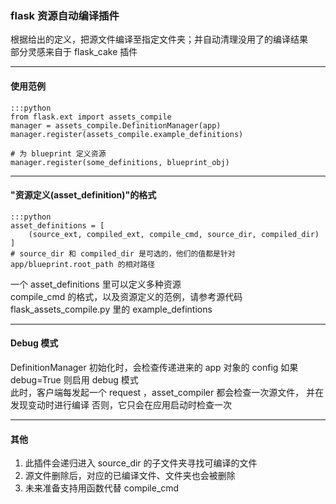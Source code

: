 ### flask 资源自动编译插件  
根据给出的定义，把源文件编译至指定文件夹；并自动清理没用了的编译结果  
部分灵感来自于 flask_cake 插件

---

#### 使用范例

    :::python
    from flask.ext import assets_compile
    manager = assets_compile.DefinitionManager(app)
    manager.register(assets_compile.example_definitions)

    # 为 blueprint 定义资源
    manager.register(some_definitions, blueprint_obj)

---

#### "资源定义(asset_definition)"的格式

    :::python
    asset_definitions = [
        (source_ext, compiled_ext, compile_cmd, source_dir, compiled_dir)
    ]
    # source_dir 和 compiled_dir 是可选的，他们的值都是针对 app/blueprint.root_path 的相对路径

一个 asset_definitions 里可以定义多种资源  
compile_cmd 的格式，以及资源定义的范例，请参考源代码 flask_assets_compile.py 里的 example_defintions

---

#### Debug 模式

DefinitionManager 初始化时，会检查传递进来的 app 对象的 config
如果 debug=True 则启用 debug 模式  
此时，客户端每发起一个 request ，asset_compiler 都会检查一次源文件， 并在发现变动时进行编译
否则，它只会在应用启动时检查一次

---

#### 其他

1. 此插件会递归进入 source_dir 的子文件夹寻找可编译的文件  
2. 源文件删除后，对应的已编译文件、文件夹也会被删除  
3. 未来准备支持用函数代替 compile_cmd

